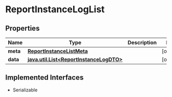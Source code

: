 

# ReportInstanceLogList


## Properties

Name | Type | Description | Notes
------------ | ------------- | ------------- | -------------
**meta** | [**ReportInstanceListMeta**](ReportInstanceListMeta.md) |  |  [optional]
**data** | [**java.util.List&lt;ReportInstanceLogDTO&gt;**](ReportInstanceLogDTO.md) |  |  [optional]


## Implemented Interfaces

* Serializable


